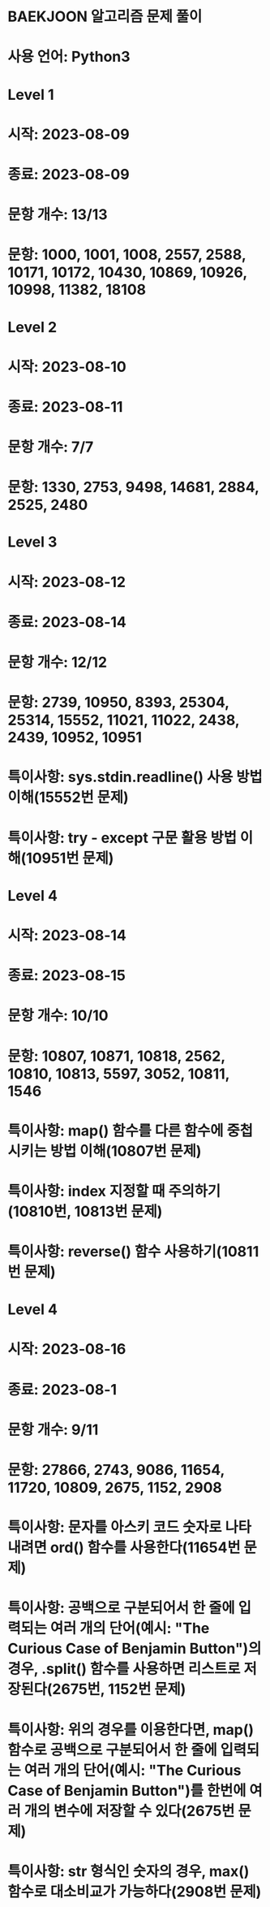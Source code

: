 # BAEKJOON 알고리즘 문제 풀이
# 사용 언어: Python3

# Level 1
# 시작: 2023-08-09
# 종료: 2023-08-09
# 문항 개수: 13/13
# 문항: 1000, 1001, 1008, 2557, 2588, 10171, 10172, 10430, 10869, 10926, 10998, 11382, 18108


# Level 2
# 시작: 2023-08-10
# 종료: 2023-08-11
# 문항 개수: 7/7
# 문항: 1330, 2753, 9498, 14681, 2884, 2525, 2480


# Level 3
# 시작: 2023-08-12
# 종료: 2023-08-14
# 문항 개수: 12/12
# 문항: 2739, 10950, 8393, 25304, 25314, 15552, 11021, 11022, 2438, 2439, 10952, 10951
# 특이사항: sys.stdin.readline() 사용 방법 이해(15552번 문제)
# 특이사항: try - except 구문 활용 방법 이해(10951번 문제)


# Level 4
# 시작: 2023-08-14
# 종료: 2023-08-15
# 문항 개수: 10/10
# 문항: 10807, 10871, 10818, 2562, 10810, 10813, 5597, 3052, 10811, 1546
# 특이사항: map() 함수를 다른 함수에 중첩시키는 방법 이해(10807번 문제)
# 특이사항: index 지정할 때 주의하기(10810번, 10813번 문제)
# 특이사항: reverse() 함수 사용하기(10811번 문제)


# Level 4
# 시작: 2023-08-16
# 종료: 2023-08-1
# 문항 개수: 9/11
# 문항: 27866, 2743, 9086, 11654, 11720, 10809, 2675, 1152, 2908
# 특이사항: 문자를 아스키 코드 숫자로 나타내려면 ord() 함수를 사용한다(11654번 문제)
# 특이사항: 공백으로 구분되어서 한 줄에 입력되는 여러 개의 단어(예시: "The Curious Case of Benjamin Button")의 경우, .split() 함수를 사용하면 리스트로 저장된다(2675번, 1152번 문제)
# 특이사항: 위의 경우를 이용한다면, map() 함수로 공백으로 구분되어서 한 줄에 입력되는 여러 개의 단어(예시: "The Curious Case of Benjamin Button")를 한번에 여러 개의 변수에 저장할 수 있다(2675번 문제)
# 특이사항: str 형식인 숫자의 경우, max() 함수로 대소비교가 가능하다(2908번 문제)
